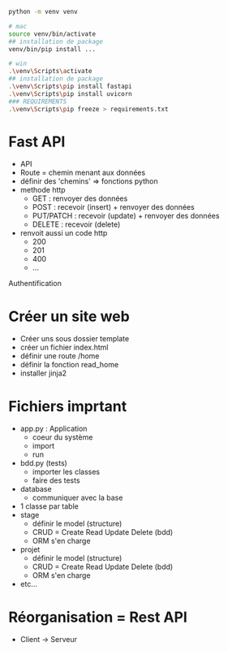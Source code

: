 ```sh
python -m venv venv

# mac
source venv/bin/activate
## installation de package
venv/bin/pip install ...

# win
.\venv\Scripts\activate
## installation de package
.\venv\Scripts\pip install fastapi
.\venv\Scripts\pip install uvicorn
### REQUIREMENTS
.\venv\Scripts\pip freeze > requirements.txt

```

# Fast API

- API
- Route = chemin menant aux données
- définir des 'chemins' => fonctions python
- methode http
  - GET : renvoyer des données
  - POST : recevoir (insert) + renvoyer des données
  - PUT/PATCH : recevoir (update) + renvoyer des données
  - DELETE : recevoir (delete)
- renvoit aussi un code http
  - 200
  - 201
  - 400
  - ...

Authentification

# Créer un site web

- Créer uns sous dossier template
- créer un fichier index.html
- définir une route /home
- définir la fonction read_home
- installer jinja2

# Fichiers imprtant

- app.py : Application
  - coeur du système
  - import
  - run
- bdd.py (tests)
  - importer les classes
  - faire des tests
- database
  - communiquer avec la base
- 1 classe par table
- stage
  - définir le model (structure)
  - CRUD = Create Read Update Delete (bdd)
  - ORM s'en charge
- projet
  - définir le model (structure)
  - CRUD = Create Read Update Delete (bdd)
  - ORM s'en charge
- etc...

# Réorganisation = Rest API

- Client -> Serveur

